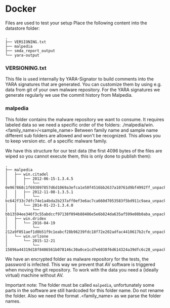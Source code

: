# Docker

Files are used to test your setup
Place the following content into the datastore folder:

```
.
├── VERSIONING.txt
├── malpedia
├── smda_report_output
└── yara-output
```

### VERSIONING.txt

This file is used internally by YARA-Signator to build comments into the YARA signatures that are generated.
You can customize them by using e.g. data from git of your own malware repository.
For the YARA signatures we generate regularly we use the commit history from Malpedia.

### malpedia

This folder contains the malware repository we want to consume.
It requires labeled data so we need a specific order of the folders: ./malpedia/win.<family_name>/<sample_name>
Between family name and sample name different sub folders are allowed and won't be recognized.
This allows you to keep version etc. of a specific malware family.

We have this structure for our test data (the first 4096 bytes of the files are wiped so you cannot execute them, this is only done to publish them):

```
.
├── malpedia
│   ├── win.citadel
│   │   ├── 2012-06-15-1.3.4.5
│   │   │   └── 0e967868c1f693097857d6d1069a3efca1e50f4516bb2637a10761d9bf4992ff_unpacked
│   │   ├── 2012-11-08-1.3.5.1
│   │   │   └── bc642f33c7dfc74e1a4bda2b237aff0ef3e6ac7ca660d7053583f5bd911c9aea_unpacked
│   │   └── 2014-01-23-1.3.4.0
│   │       └── bb13594ee346f3c55abdccf97138f094b88486e5e6b824da635af599e08b0aba_unpacked
│   ├── win.dridex
│   │   └── 2016-04-19
│   │       └── 212a9f051aef1d0b51f9c1eabcf28b96239fdc18f72e202adfac4410617b2cfe_unpacked
│   └── win.urlzone
│       └── 2015-12-21
│           └── 15896a44319d18f8486561b078146c30a0ce1cd7e6038f6d614324a39dfc6c28_unpacked
```

We have an encrypted folder as malware repository for the tests, the password is infected.
This way we prevent that AV software is triggered when moving the git repository.
To work with the data you need a (ideally virtual) machine without AV.

Important note: The folder must be called `malpedia`, unfortunately some parts in the software are still hardcoded for this folder name.
Do not rename the folder.
Also we need the format <platform>.<family_name> as we parse the folder names.

